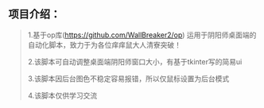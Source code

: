 ## 项目介绍：
>1.基于op库(https://github.com/WallBreaker2/op) 运用于阴阳师桌面端的自动化脚本，致力于为各位痒痒鼠大人清寮突破！
>
>2.该脚本可自动调整桌面端阴阳师窗口大小，有基于tkinter写的简易ui
>
>3.该脚本因后台图色不稳定容易报错，所以仅鼠标设置为后台模式
>
>4.该脚本仅供学习交流

## 
